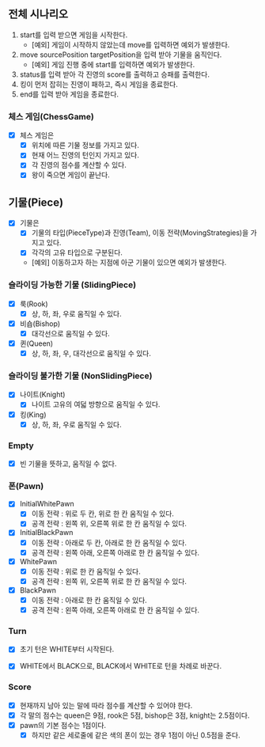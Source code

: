 ## 전체 시나리오

1. start를 입력 받으면 게임을 시작한다.
    - [예외] 게임이 시작하지 않았는데 move를 입력하면 예외가 발생한다.
2. move sourcePosition targetPosition을 입력 받아 기물을 움직인다.
    - [예외] 게임 진행 중에 start를 입력하면 예외가 발생한다.
3. status를 입력 받아 각 진영의 score를 출력하고 승패를 출력한다.
4. 킹이 먼저 잡히는 진영이 패하고, 즉시 게임을 종료한다.
5. end를 입력 받아 게임을 종료한다.

### 체스 게임(ChessGame)

- [x] 체스 게임은
    - [x] 위치에 따른 기물 정보를 가지고 있다.
    - [x] 현재 어느 진영의 턴인지 가지고 있다.
    - [x] 각 진영의 점수를 계산할 수 있다.
    - [x] 왕이 죽으면 게임이 끝난다.

## 기물(Piece)

- [x] 기물은
    - [x] 기물의 타입(PieceType)과 진영(Team), 이동 전략(MovingStrategies)을 가지고 있다.
    - [x] 각각의 고유 타입으로 구분된다.
    - [예외] 이동하고자 하는 지점에 아군 기물이 있으면 예외가 발생한다.

### 슬라이딩 가능한 기물 (SlidingPiece)

- [x] 룩(Rook)
    - [x] 상, 하, 좌, 우로 움직일 수 있다.
- [x] 비숍(Bishop)
    - [x] 대각선으로 움직일 수 있다.
- [x] 퀸(Queen)
    - [x] 상, 하, 좌, 우, 대각선으로 움직일 수 있다.

### 슬라이딩 불가한 기물 (NonSlidingPiece)

- [x] 나이트(Knight)
    - [x] 나이트 고유의 여덟 방향으로 움직일 수 있다.
- [x] 킹(King)
    - [x] 상, 하, 좌, 우로 움직일 수 있다.

### Empty

- [x] 빈 기물을 뜻하고, 움직일 수 없다.

### 폰(Pawn)

- [x] InitialWhitePawn
    - [x] 이동 전략 : 위로 두 칸, 위로 한 칸 움직일 수 있다.
    - [x] 공격 전략 : 왼쪽 위, 오른쪽 위로 한 칸 움직일 수 있다.
- [x] InitialBlackPawn
    - [x] 이동 전략 : 아래로 두 칸, 아래로 한 칸 움직일 수 있다.
    - [x] 공격 전략 : 왼쪽 아래, 오른쪽 아래로 한 칸 움직일 수 있다.
- [x] WhitePawn
    - [x] 이동 전략 : 위로 한 칸 움직일 수 있다.
    - [x] 공격 전략 : 왼쪽 위, 오른쪽 위로 한 칸 움직일 수 있다.
- [x] BlackPawn
    - [x] 이동 전략 : 아래로 한 칸 움직일 수 있다.
    - [x] 공격 전략 : 왼쪽 아래, 오른쪽 아래로 한 칸 움직일 수 있다.

### Turn

- [x] 초기 턴은 WHITE부터 시작된다.
- [x] WHITE에서 BLACK으로, BLACK에서 WHITE로 턴을 차례로 바꾼다.


### Score
- [x] 현재까지 남아 있는 말에 따라 점수를 계산할 수 있어야 한다.
- [x] 각 말의 점수는 queen은 9점, rook은 5점, bishop은 3점, knight는 2.5점이다.
- [x] pawn의 기본 점수는 1점이다. 
  - [x] 하지만 같은 세로줄에 같은 색의 폰이 있는 경우 1점이 아닌 0.5점을 준다.
